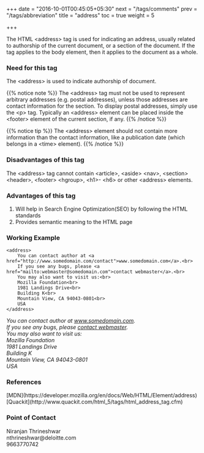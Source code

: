 +++
date = "2016-10-01T00:45:05+05:30"
next = "/tags/comments"
prev = "/tags/abbreviation"
title = "address"
toc = true
weight = 5

+++

The HTML <span class='tag-span'>&lt;address&gt;</span> tag is used for indicating an address, usually related to authorship of the current document, or a section of the document. If the tag applies to the body element, then it applies to the document as a whole.

<h3>Need for this tag</h3>

The <span class='tag-span'>&lt;address&gt;</span> is used to indicate authorship of document.

{{% notice note %}}
  The <span class='tag-span'>&lt;address&gt;</span> tag must not be used to represent arbitrary addresses (e.g. postal addresses), unless those addresses are contact information for the section. To display postal addresses, simply use the <span class='tag-span'>&lt;p&gt;</span> tag. Typically an <span class='tag-span'>&lt;address&gt;</span> element can be placed inside the <span class='tag-span'>&lt;footer&gt;</span> element of the current section, if any.
{{% /notice %}}

{{% notice tip %}}
  The <span class='tag-span'>&lt;address&gt;</span> element should not contain more information than the contact information, like a publication date (which belongs in a <span class='tag-span'>&lt;time&gt;</span> element).
{{% /notice %}}

<h3>Disadvantages of this tag</h3>
The <span class='tag-span'>&lt;address&gt;</span> tag cannot contain
<span class='tag-span'>&lt;article&gt;</span>, <span class='tag-span'>&lt;aside&gt;</span>
<span class='tag-span'>&lt;nav&gt;</span>, <span class='tag-span'>&lt;section&gt;</span>
<span class='tag-span'>&lt;header&gt;</span>, <span class='tag-span'>&lt;footer&gt;</span>
<span class='tag-span'>&lt;hgroup&gt;</span>, <span class='tag-span'>&lt;h1&gt;</span>-
<span class='tag-span'>&lt;h6&gt;</span> or other <span class='tag-span'>&lt;address&gt;</span> elements.

<h3>Advantages of this tag</h3>

<ol>
  <li>Will help in Search Engine Optimization(SEO) by following the HTML standards</li>
  <li>Provides semantic meaning to the HTML page</li>
</ol>

<h3>Working Example</h3>

    <address>
        You can contact author at <a href="http://www.somedomain.com/contact">www.somedomain.com</a>.<br>
        If you see any bugs, please <a href="mailto:webmaster@somedomain.com">contact webmaster</a>.<br>
        You may also want to visit us:<br>
        Mozilla Foundation<br>
        1981 Landings Drive<br>
        Building K<br>
        Mountain View, CA 94043-0801<br>
        USA
    </address>

<address>
    You can contact author at <a href="http://www.somedomain.com/contact">www.somedomain.com</a>.<br>
    If you see any bugs, please <a href="mailto:webmaster@somedomain.com">contact webmaster</a>.<br>
    You may also want to visit us:<br>
    Mozilla Foundation<br>
    1981 Landings Drive<br>
    Building K<br>
    Mountain View, CA 94043-0801<br>
    USA
</address>

<h3>References</h3>
[MDN](https://developer.mozilla.org/en/docs/Web/HTML/Element/address)
<br>
[Quackit](http://www.quackit.com/html_5/tags/html_address_tag.cfm)

<h3>Point of Contact</h3>
Niranjan Thrineshwar <br>
nthrineshwar@deloitte.com <br>
9663770742
